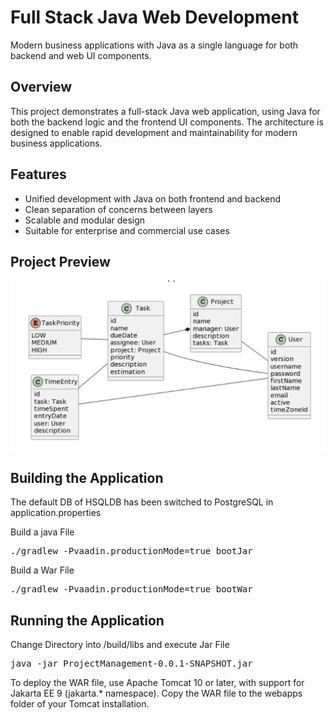 # Full Stack Java Web Development

Modern business applications with Java as a single language for both backend and web UI components.

## Overview

This project demonstrates a full-stack Java web application, using Java for both the backend logic and the frontend UI components. The architecture is designed to enable rapid development and maintainability for modern business applications.

## Features

- Unified development with Java on both frontend and backend
- Clean separation of concerns between layers
- Scalable and modular design
- Suitable for enterprise and commercial use cases

## Project Preview

![Project Management Screenshot](docs/projectmanagement.png)

## Building the Application

The default DB of HSQLDB has been switched to PostgreSQL in application.properties

Build a java File
<pre>./gradlew -Pvaadin.productionMode=true bootJar</pre>

Build a War File
<pre>./gradlew -Pvaadin.productionMode=true bootWar</pre>

## Running the Application

Change Directory into /build/libs and execute Jar File
<pre>java -jar ProjectManagement-0.0.1-SNAPSHOT.jar</pre>

To deploy the WAR file, use Apache Tomcat 10 or later, with support for Jakarta EE 9 (jakarta.* namespace).
Copy the WAR file to the webapps folder of your Tomcat installation.


